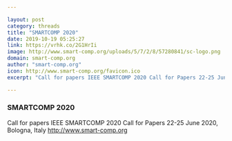 ```yaml
---

layout: post
category: threads
title: "SMARTCOMP 2020"
date: 2019-10-19 05:25:27
link: https://vrhk.co/2G1HrIi
image: http://www.smart-comp.org/uploads/5/7/2/8/57280841/sc-logo.png
domain: smart-comp.org
author: "smart-comp.org"
icon: http://www.smart-comp.org/favicon.ico
excerpt: "Call for papers IEEE SMARTCOMP 2020 Call for Papers 22-25 June 2020, Bologna, Italy <http://www.smart-comp.org>"

---
```


### SMARTCOMP 2020

Call for papers IEEE SMARTCOMP 2020 Call for Papers 22-25 June 2020, Bologna, Italy <http://www.smart-comp.org>